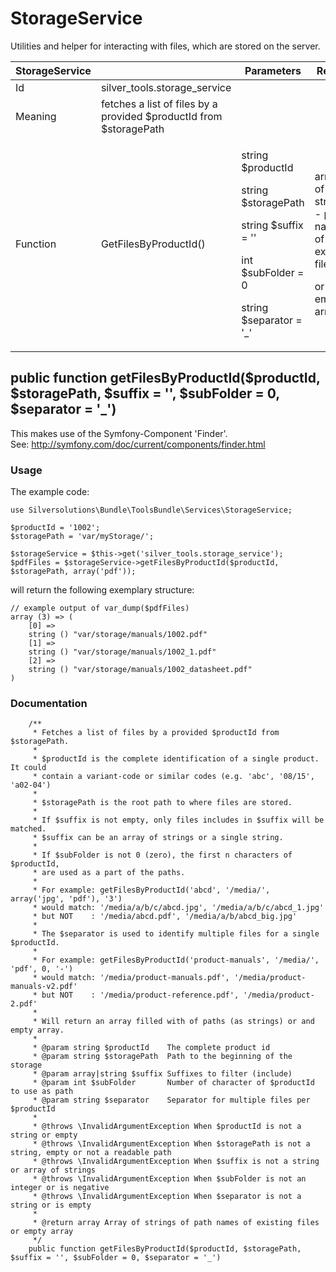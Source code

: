 # StorageService

Utilities and helper for interacting with files, which are stored on the server.

<table>
<colgroup>
<col style="width: 25%" />
<col style="width: 25%" />
<col style="width: 25%" />
<col style="width: 25%" />
</colgroup>
<thead>
<tr class="header">
<th>StorageService</th>
<th><br />
</th>
<th>Parameters</th>
<th>Return</th>
</tr>
</thead>
<tbody>
<tr>
<td>Id</td>
<td>silver_tools.storage_service</td>
<td><br />
</td>
<td><br />
</td>
</tr>
<tr>
<td>Meaning</td>
<td>fetches a list of files by a provided $productId from $storagePath</td>
<td><br />
</td>
<td><br />
</td>
</tr>
<tr>
<td>Function</td>
<td>GetFilesByProductId()</td>
<td><p>string $productId</p>
<p>string $storagePath</p>
<p>string $suffix = ''</p>
<p>int $subFolder = 0</p>
<p>string $separator = '_'</p></td>
<td><p>array of strings - path names of the existing files</p>
<p>or an empty array</p></td>
</tr>
</tbody>
</table>

## public function getFilesByProductId($productId, $storagePath, $suffix = '', $subFolder = 0, $separator = '\_')

This makes use of the Symfony-Component 'Finder'.  
See: <http://symfony.com/doc/current/components/finder.html>

### Usage

The example code:

``` 
use Silversolutions\Bundle\ToolsBundle\Services\StorageService;
 
$productId = '1002';
$storagePath = 'var/myStorage/';
 
$storageService = $this->get('silver_tools.storage_service');
$pdfFiles = $storageService->getFilesByProductId($productId, $storagePath, array('pdf'));
```

will return the following exemplary structure:

``` 
// example output of var_dump($pdfFiles)
array (3) => (
    [0] => 
    string () "var/storage/manuals/1002.pdf"
    [1] => 
    string () "var/storage/manuals/1002_1.pdf"
    [2] => 
    string () "var/storage/manuals/1002_datasheet.pdf"
)
```

### Documentation

``` 
    /**
     * Fetches a list of files by a provided $productId from $storagePath.
     *
     * $productId is the complete identification of a single product. It could
     * contain a variant-code or similar codes (e.g. 'abc', '08/15', 'a02-04')
     *
     * $storagePath is the root path to where files are stored.
     *
     * If $suffix is not empty, only files includes in $suffix will be matched.
     * $suffix can be an array of strings or a single string.
     *
     * If $subFolder is not 0 (zero), the first n characters of $productId,
     * are used as a part of the paths.
     *
     * For example: getFilesByProductId('abcd', '/media/', array('jpg', 'pdf'), '3')
     * would match: '/media/a/b/c/abcd.jpg', '/media/a/b/c/abcd_1.jpg'
     * but NOT    : '/media/abcd.pdf', '/media/a/b/abcd_big.jpg'
     *
     * The $separator is used to identify multiple files for a single $productId.
     *
     * For example: getFilesByProductId('product-manuals', '/media/', 'pdf', 0, '-')
     * would match: '/media/product-manuals.pdf', '/media/product-manuals-v2.pdf'
     * but NOT    : '/media/product-reference.pdf', '/media/product-2.pdf'
     *
     * Will return an array filled with of paths (as strings) or and empty array.
     *
     * @param string $productId    The complete product id
     * @param string $storagePath  Path to the beginning of the storage
     * @param array|string $suffix Suffixes to filter (include)
     * @param int $subFolder       Number of character of $productId to use as path
     * @param string $separator    Separator for multiple files per $productId
     *
     * @throws \InvalidArgumentException When $productId is not a string or empty
     * @throws \InvalidArgumentException When $storagePath is not a string, empty or not a readable path
     * @throws \InvalidArgumentException When $suffix is not a string or array of strings
     * @throws \InvalidArgumentException When $subFolder is not an integer or is negative
     * @throws \InvalidArgumentException When $separator is not a string or is empty
     *
     * @return array Array of strings of path names of existing files or empty array
     */
    public function getFilesByProductId($productId, $storagePath, $suffix = '', $subFolder = 0, $separator = '_')
   
```
